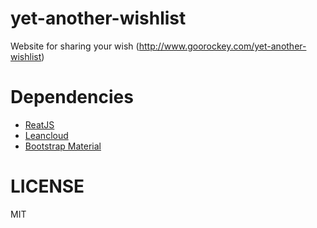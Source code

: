 # yet-another-wishlist
Website for sharing your wish (http://www.goorockey.com/yet-another-wishlist)

# Dependencies
- [ReatJS](http://facebook.github.io/react/)
- [Leancloud](https://leancloud.cn)
- [Bootstrap Material](http://fezvrasta.github.io/bootstrap-material-design/bootstrap-elements.html)

# LICENSE
MIT
